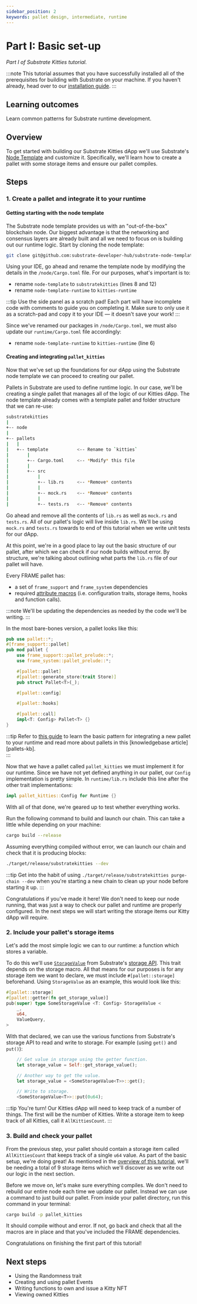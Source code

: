 ```yaml
---
sidebar_position: 2
keywords: pallet design, intermediate, runtime
---
```


# Part I: Basic set-up 
_Part I of Substrate Kitties tutorial._

:::note
This tutorial assumes that you have successfully installed all of the prerequisites for building with Substrate on your machine.
If you haven't already, head over to our [installation guide][installation].
:::

## Learning outcomes

Learn common patterns for Substrate runtime development.

## Overview

To get started with building our Substrate Kitties dApp we'll use Substrate's [Node Template][substrate-node-template] 
and customize it. Specifically, we'll learn how to create a pallet with some storage items and ensure our pallet compiles.

## Steps

### 1. Create a pallet and integrate it to your runtime

#### Getting starting with the node template

The Substrate node template provides us with an "out-of-the-box" blockchain node. Our biggest advantage
is that the networking and consensus layers are already built and all we need to focus on is building out 
our runtime logic. Start by cloning the node template:

```bash
git clone git@github.com:substrate-developer-hub/substrate-node-template.git
```

Using your IDE, go ahead and rename the template node by modifying the details in the `/node/Cargo.toml` file. 
For our purposes, what's important is to:
- rename `node-template` to `substratekitties` (lines 8 and 12)
- rename `node-template-runtime` to `kitties-runtime` 

:::tip Use the side panel as a scratch pad! 
Each part will have incomplete code with comments to guide you on completing it. Make sure to only use it as a scratch-pad 
and copy it to your IDE &mdash; it doesn't save your work!
:::

Since we've renamed our packages in `/node/Cargo.toml`, we must also update our `runtime/Cargo.toml` file accordingly:
- rename `node-template-runtime` to `kitties-runtime`  (line 6)

#### Creating and integrating `pallet_kitties` 

Now that we've set up the foundations for our dApp using the Substrate node template we can proceed to creating our pallet.

Pallets in Substrate are used to define runtime logic. In our case, we'll be creating a single pallet that manages all of the
logic of our Kitties dApp. The node template already comes with a template pallet and folder structure that we can re-use:

```bash
substratekitties
|
+-- node
|
+-- pallets
|   |
|   +-- template           <-- Rename to `kitties`
|       |
|       +-- Cargo.toml     <-- *Modify* this file
|       |
|       +-- src
|           |
|           +-- lib.rs     <-- *Remove* contents
|           |
|           +-- mock.rs    <-- *Remove* contents
|           |
|           +-- tests.rs   <-- *Remove* contents
```

Go ahead and remove all the contents of `lib.rs` as well as `mock.rs` and `tests.rs`. All of our pallet's logic will live inside `lib.rs`. We'll 
be using `mock.rs` and `tests.rs` towards to end of this tutorial when we write unit tests for our dApp.

At this point, we're in a good place to lay out the basic structure of our pallet, after which we can check if our node builds without error. By structure, we're talking about outlining what parts the `lib.rs` file of our pallet will have.

Every FRAME pallet has:
- a set of `frame_support` and `frame_system` dependencies 
- required [attribute macros][macros-kb] (i.e. configuration traits, storage items, hooks and function calls).

:::note
We'll be updating the dependencies as needed by the code we'll be writing.
::: 

In the most bare-bones version, a pallet looks like this:

```rust
pub use pallet::*;
#[frame_support::pallet]
pub mod pallet {
	use frame_support::pallet_prelude::*;
	use frame_system::pallet_prelude::*;

	#[pallet::pallet]
    #[pallet::generate_store(trait Store)]
    pub struct Pallet<T>(_);

    #[pallet::config]

    #[pallet::hooks]

    #[pallet::call]
    impl<T: Config> Pallet<T> {}
}
```

:::tip 
Refer to [this guide](./01-basics/basic-pallet-integration) to learn the basic pattern for integrating a new pallet to your runtime and 
read more about pallets in this [knowledgebase article][pallets-kb].  
::: 

Now that we have a pallet called `pallet_kitties` we must implement it for our runtime. Since we have not yet
defined anything in our pallet, our `Config` implementation is pretty simple. In `runtime/lib.rs` include this
line after the other trait implementations:

```rust
impl pallet_kitties::Config for Runtime {}
```
With all of that done, we're geared up to test whether everything works.

Run the following command to build and launch our chain. This can take a little while depending on your machine:
```bash
cargo build --release
```

Assuming everything compiled without error, we can launch our chain and check that it is producing blocks:

```bash
./target/release/substratekitties --dev
```

:::tip 
Get into the habit of using `./target/release/substratekitties purge-chain --dev` when you're starting a new chain to clean up your node before starting it up.
:::

Congratulations if you've made it here! We don't need to keep our node running, that was just a way to check our pallet and runtime are 
properly configured. In the next steps we will start writing the storage items our Kitty dApp will require.

### 2. Include your pallet's storage items

Let's add the most simple logic we can to our runtime: a function which stores a variable.

To do this we'll use [`StorageValue`][storagevalue-rustdocs] from Substrate's [storage API][storage-api-rustdocs]. This trait depends 
on the storage macro. All that means for our purposes is for any storage item we want to declare, we must include `#[pallet::storage]` beforehand. Using `StorageValue` as an example, this would look like this:

```rust
#[pallet::storage]
#[pallet::getter(fn get_storage_value)]
pub(super) type SomeStorageValue <T: Config> StorageValue <
    _,
    u64,
    ValueQuery,
>
```
With that declared, we can use the various functions from Substrate's storage API to read and write to 
storage. For example (using `get()` and `put()`):

```rust
    // Get value in storage using the getter function.
    let storage_value = Self::get_storage_value();

    // Another way to get the value.
    let storage_value = <SomeStorageValue<T>>::get();

    // Write to storage.
	<SomeStorageValue<T>>::put(0u64);
``` 

:::tip You're turn!
 Our Kitties dApp will need to keep track of a number of things. The first will be the number of Kitties. 
 Write a storage item to keep track of all Kitties, call it `AllKittiesCount`.
:::

### 3. Build and check your pallet

From the previous step, your pallet should contain a storage item called `AllKittiesCount` that keeps track of a
single `u64` value. As part of the basic setup, we're doing great! As mentioned in the [overview of this tutorial](overview),
we'll be needing a total of 9 storage items which we'll discover as we write out our logic in the next section.

Before we move on, let's make sure everything compiles. We don't need to rebuild our entire node each time we update our pallet.
Instead we can use a command to just build our pallet. From inside your pallet directory, run this command in your terminal:

```bash
cargo build -p pallet_kitties
```
It should compile without and error. If not, go back and check that all the macros are in place and that you've included the
FRAME dependencies.

Congratulations on finishing the first part of this tutorial! 

## Next steps

- Using the Randomness trait
- Creating and using pallet Events
- Writing functions to own and issue a Kitty NFT
- Viewing owned Kitties

[installation]: https://substrate.dev/docs/en/knowledgebase/getting-started/
[substrate-node-template]: https://github.com/substrate-developer-hub/substrate-node-template
[pallet-kb]: https://substrate.dev/docs/en/knowledgebase/runtime/pallets
[macros-kb]: https://substrate.dev/docs/en/knowledgebase/runtime/macros#frame-v2-macros-and-attributes
[storagevalue-rustdocs]: https://substrate.dev/rustdocs/v3.0.0/frame_support/storage/trait.StorageValue.html
[storage-api-rustdocs]: https://substrate.dev/rustdocs/v3.0.0/frame_support/storage/index.html